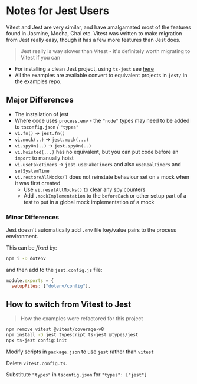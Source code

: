 # Notes for Jest Users

Vitest and Jest are very similar, and have amalgamated most of the features found in Jasmine, Mocha, Chai etc. Vitest was written
to make migration from Jest really easy, though it has a few more features than Jest does.

> Jest really is way slower than Vitest - it's definitely worth migrating to Vitest if you can

- For installing a clean Jest project, using `ts-jest` see [here](./jest/fresh-project/README.md)
- All the examples are available convert to equivalent projects in `jest/` in the examples repo.

## Major Differences

- The installation of jest
- Where code uses `process.env` - the `"node"` types may need to be added to `tsconfig.json` / `"types"`
- `vi.fn()` -> `jest.fn()`
- `vi.mock(..)` -> `jest.mock(...)`
- `vi.spyOn(..)` -> `jest.spyOn(..)`
- `vi.hoisted(...)` has no equivalent, but you can put code before an `import` to manually hoist
- `vi.useFakeTimers` -> `jest.useFakeTimers` and also `useRealTimers` and `setSystemTime`
- `vi.restoreAllMocks()` does not reinstate behaviour set on a mock when it was first created
  - Use `vi.resetAllMocks()` to clear any spy counters
  - Add `.mockImplementation` to the `beforeEach` or other setup part of a test to put in a global mock implementation of a mock

### Minor Differences

Jest doesn't automatically add `.env` file key/value pairs to the process environment.

This can be _fixed_ by:

```bash
npm i -D dotenv
```

and then add to the `jest.config.js` file:

```js
module.exports = {
  setupFiles: ["dotenv/config"],
```

## How to switch from Vitest to Jest

> How the examples were refactored for this project

```bash
npm remove vitest @vitest/coverage-v8
npm install -D jest typescript ts-jest @types/jest
npx ts-jest config:init
```

Modify scripts in `package.json` to use `jest` rather than `vitest`

Delete `vitest.config.ts`.

Substitute `"types"` in `tsconfig.json` for `"types": ["jest"]`
